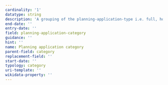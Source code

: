 ```yaml
---
cardinality: '1'
datatype: string
description: 'A grouping of the planning-application-type i.e. full, householder, change of use'
end-date: ''
entry-date: ''
field: planning-application-category
guidance: ''
hint: ''
name: Planning application category
parent-field: category
replacement-field: ''
start-date: ''
typology: category
uri-template: ''
wikidata-property: ''
---
```

